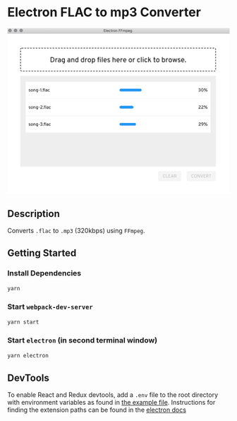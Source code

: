 # Electron FLAC to mp3 Converter

![electron-ffmpeg](./public/images/electron-ffmpeg.png)

## Description

Converts `.flac` to `.mp3` (320kbps) using `FFmpeg`.

## Getting Started

### Install Dependencies

```sh
yarn
```

### Start `webpack-dev-server`

```sh
yarn start
```

### Start `electron` (in second terminal window)

```sh
yarn electron
```

## DevTools

To enable React and Redux devtools, add a `.env` file to the root directory with environment variables as found in [the example file](https://github.com/michaelkro/electron-react/blob/master/.example.env). Instructions for finding the extension paths can be found in the [electron docs](https://electronjs.org/docs/tutorial/devtools-extension)
